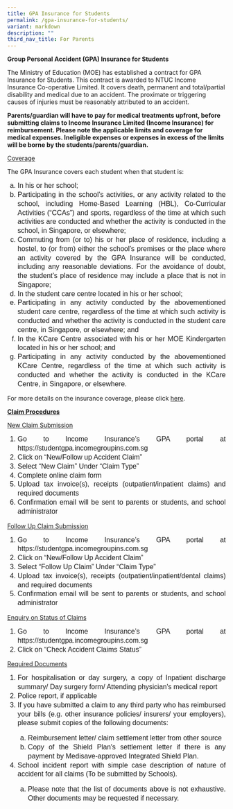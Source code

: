 ```yaml
---
title: GPA Insurance for Students
permalink: /gpa-insurance-for-students/
variant: markdown
description: ""
third_nav_title: For Parents
---
```

<p><b>Group Personal Accident (GPA) Insurance for Students</b></p>
<p>The Ministry of Education (MOE) has established a contract for GPA Insurance for Students. This contract is awarded to NTUC Income Insurance Co-operative Limited. It covers death, permanent and total/partial disability and medical due to an accident. The proximate or triggering causes of injuries must be reasonably attributed to an accident.</p>

<p><b>Parents/guardian will have to pay for medical treatments upfront, before submitting claims to Income Insurance Limited (Income Insurance) for reimbursement. Please note the applicable limits and coverage for medical expenses. Ineligible expenses or expenses in excess of the limits will be borne by the students/parents/guardian.</b></p>

<p><u>Coverage</u></p>
<p>The GPA Insurance covers each student when that student is:</p>
<ol>
 <li style="line-height:1.3;font-family:arial;font-size:16px;text-align:justify;list-style-type: lower-alpha;">In his or her school;</li>
	<li style="line-height:1.3;font-family:arial;font-size:16px;text-align:justify;list-style-type: lower-alpha;">Participating in the school’s activities, or any activity related to the school, including Home-Based Learning (HBL), Co-Curricular Activities (“CCAs”) and sports, regardless of the time at which such activities are conducted and whether the activity is conducted in the school, in Singapore, or elsewhere;</li>
	<li style="line-height:1.3;font-family:arial;font-size:16px;text-align:justify;list-style-type: lower-alpha;">Commuting from (or to) his or her place of residence, including a hostel, to (or from) either the school’s premises or the place where an activity covered by the GPA Insurance will be conducted, including any reasonable deviations. For the avoidance of doubt, the student’s place of residence may include a place that is not in Singapore;</li>
	<li style="line-height:1.3;font-family:arial;font-size:16px;text-align:justify;list-style-type: lower-alpha;">In the student care centre located in his or her school; </li>
	<li style="line-height:1.3;font-family:arial;font-size:16px;text-align:justify;list-style-type: lower-alpha;">Participating in any activity conducted by the abovementioned student care centre, regardless of the time at which such activity is conducted and whether the activity is conducted in the student care centre, in Singapore, or elsewhere; and </li>
	<li style="line-height:1.3;font-family:arial;font-size:16px;text-align:justify;list-style-type: lower-alpha;">In the KCare Centre associated with his or her MOE Kindergarten located in his or her school; and</li>
	<li style="line-height:1.3;font-family:arial;font-size:16px;text-align:justify;list-style-type: lower-alpha;">Participating in any activity conducted by the abovementioned KCare Centre, regardless of the time at which such activity is conducted and whether the activity is conducted in the KCare Centre, in Singapore, or elsewhere.</li></ol>
<p>For more details on the insurance coverage, please click <a href="https://www.income.com.sg/group-insurance-for-schools-and-centres-and-moe/group-personal-accident-for-students">here</a>. </p>
<p><u><b>Claim Procedures</b></u></p>
<p><u>New Claim Submission </u></p>
<ol><li style="line-height:1.3;font-family:arial;font-size:16px;text-align:justify; list-style-type: numeric">Go to Income Insurance’s GPA portal at <a>https://studentgpa.incomegroupins.com.sg</a></li>
	<li style="line-height:1.3;font-family:arial;font-size:16px;text-align:justify; list-style-type: numeric">Click on “New/Follow up Accident Claim”</li>
	<li style="line-height:1.3;font-family:arial;font-size:16px;text-align:justify; list-style-type: numeric">Select “New Claim” Under “Claim Type”</li>
	<li style="line-height:1.3;font-family:arial;font-size:16px;text-align:justify; list-style-type: numeric">Complete online claim form</li>
	<li style="line-height:1.3;font-family:arial;font-size:16px;text-align:justify; list-style-type: numeric">Upload tax invoice(s), receipts (outpatient/inpatient claims) and required documents</li>
<li style="line-height:1.3;font-family:arial;font-size:16px;text-align:justify; list-style-type: numeric">Confirmation email will be sent to parents or students, and school administrator </li></ol>

<p><u>Follow Up Claim Submission </u></p>
<ol><li style="line-height:1.3;font-family:arial;font-size:16px;text-align:justify; list-style-type: numeric">Go to Income Insurance’s GPA portal at https://studentgpa.incomegroupins.com.sg</li>
	<li style="line-height:1.3;font-family:arial;font-size:16px;text-align:justify; list-style-type: numeric">Click on “New/Follow Up Accident Claim” </li>
<li style="line-height:1.3;font-family:arial;font-size:16px;text-align:justify; list-style-type: numeric">Select “Follow Up Claim” Under “Claim Type” </li>
<li style="line-height:1.3;font-family:arial;font-size:16px;text-align:justify; list-style-type: numeric">Upload tax invoice(s), receipts (outpatient/inpatient/dental claims) and required documents </li>
<li style="line-height:1.3;font-family:arial;font-size:16px;text-align:justify; list-style-type: numeric">Confirmation email will be sent to parents or students, and school administrator </li></ol>

<p><u>Enquiry on Status of Claims </u> </p>
<ol><li style="line-height:1.3;font-family:arial;font-size:16px;text-align:justify; list-style-type: numeric">Go to Income Insurance’s GPA portal at <a>https://studentgpa.incomegroupins.com.sg</a> 
</li><li style="line-height:1.3;font-family:arial;font-size:16px;text-align:justify; list-style-type: numeric">Click on “Check Accident Claims Status” </li></ol>

<p><u>Required Documents </u> </p>
<ol><li style="line-height:1.3;font-family:arial;font-size:16px;text-align:justify; list-style-type: numeric">For hospitalisation or day surgery, a copy of Inpatient discharge summary/ Day surgery form/ Attending physician's medical report </li>
	<li style="line-height:1.3;font-family:arial;font-size:16px;text-align:justify; list-style-type: numeric">Police report, if applicable </li>
<li style="line-height:1.3;font-family:arial;font-size:16px;text-align:justify; list-style-type: numeric">If you have submitted a claim to any third party who has reimbursed your bills (e.g. other insurance policies/ insurers/ your employers), please submit copies of the following documents: </li>
	<ol><li style="line-height:1.3;font-family:arial;font-size:16px;text-align:justify;list-style-type: lower-alpha;">Reimbursement letter/ claim settlement letter from other source </li>
	<li style="line-height:1.3;font-family:arial;font-size:16px;text-align:justify;list-style-type: lower-alpha;">Copy of the Shield Plan's settlement letter if there is any payment by Medisave-approved Integrated Shield Plan. </li></ol>
<li style="line-height:1.3;font-family:arial;font-size:16px;text-align:justify; list-style-type: numeric">School incident report with simple case description of nature of accident for all claims (To be submitted by Schools). </li>
<ol><li style="line-height:1.3;font-family:arial;font-size:16px;text-align:justify;list-style-type: lower-alpha;">Please note that the list of documents above is not exhaustive. Other documents may be requested if necessary.</li></ol></ol>